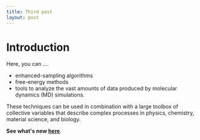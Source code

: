```yaml
---
title: Third post
layout: post
---
```


# Introduction
Here, you can ....

* enhanced-sampling algorithms
* free-energy methods
* tools to analyze the vast amounts of data produced by molecular dynamics (MD) simulations.

These techniques can be used in combination with a large toolbox of collective variables that describe complex processes in physics, chemistry, material science, and biology. 

**See what's new [here](/news.html)**.

